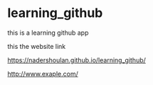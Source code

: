 # learning_github
 this is a learning github app


this the website link

https://nadershoulan.github.io/learning_github/

http://www.exaple.com/

